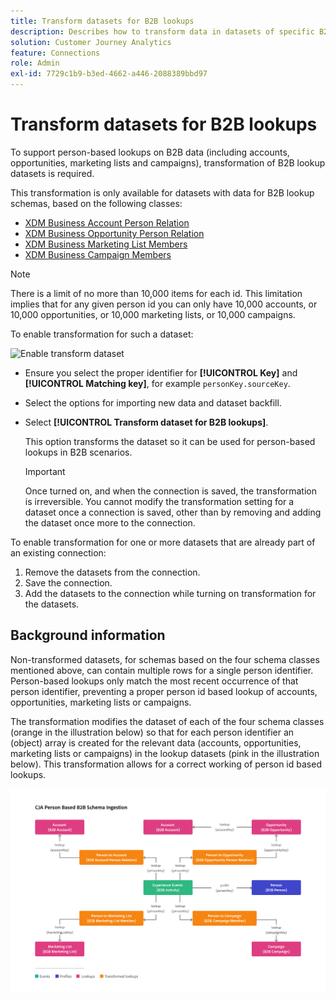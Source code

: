 ```yaml
---
title: Transform datasets for B2B lookups
description: Describes how to transform data in datasets of specific B2B lookup schemas
solution: Customer Journey Analytics
feature: Connections
role: Admin
exl-id: 7729c1b9-b3ed-4662-a446-2088389bbd97
---
```

# Transform datasets for B2B lookups

To support person-based lookups on B2B data (including accounts, opportunities, marketing lists and campaigns), transformation of B2B lookup datasets is required.

This transformation is only available for datasets with data for B2B lookup schemas, based on the following classes:

* [XDM Business Account Person Relation](https://experienceleague.adobe.com/en/docs/experience-platform/xdm/classes/b2b/business-account-person-relation)
* [XDM Business Opportunity Person Relation](https://experienceleague.adobe.com/en/docs/experience-platform/xdm/classes/b2b/business-opportunity-person-relation)
* [XDM Business Marketing List Members](https://experienceleague.adobe.com/en/docs/experience-platform/xdm/classes/b2b/business-marketing-list-members)
* [XDM Business Campaign Members](https://experienceleague.adobe.com/en/docs/experience-platform/xdm/classes/b2b/business-campaign-members)

>[!NOTE]
>
>There is a limit of no more than 10,000 items for each id. This limitation implies that for any given person id you can only have 10,000 accounts, or 10,000 opportunities, or 10,000 marketing lists, or 10,000 campaigns.


To enable transformation for such a dataset:

![Enable transform dataset](assets/transform-dataset.gif)

* Ensure you select the proper identifier for **[!UICONTROL Key]** and **[!UICONTROL Matching key]**, for example `personKey.sourceKey`.

* Select the options for importing new data and dataset backfill. 

* Select **[!UICONTROL Transform dataset for B2B lookups]**.

  This option transforms the dataset so it can be used for person-based lookups in B2B scenarios. 
  
  
  >[!IMPORTANT]
  >
  >Once turned on, and when the connection is saved, the transformation is irreversible. You cannot modify the transformation setting for a dataset once a connection is saved, other than by removing and adding the dataset once more to the connection. 

To enable transformation for one or more datasets that are already part of an existing connection:

1. Remove the datasets from the connection.
1. Save the connection.
1. Add the datasets to the connection while turning on transformation for the datasets.

## Background information

Non-transformed datasets, for schemas based on the four schema classes mentioned above, can contain multiple rows for a single person identifier. Person-based lookups only match the most recent occurrence of that person identifier, preventing a proper person id based lookup of accounts, opportunities, marketing lists or campaigns.

The transformation modifies the dataset of each of the four schema classes (orange in the illustration below) so that for each person identifier an (object) array is created for the relevant data (accounts, opportunities, marketing lists or campaigns) in the lookup datasets (pink in the illustration below). This transformation allows for a correct working of person id based lookups.

![B2B schemas](./assets/b2b-schemas.svg)
